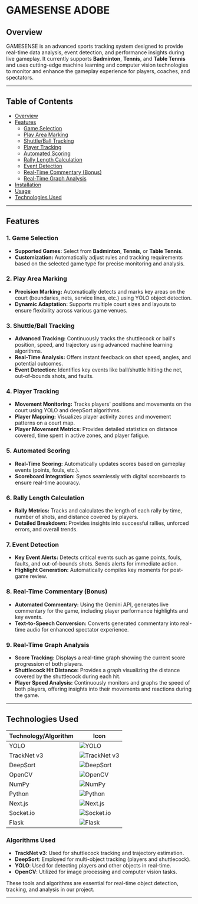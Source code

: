 # GAMESENSE ADOBE

## Overview

GAMESENSE is an advanced sports tracking system designed to provide real-time data analysis, event detection, and performance insights during live gameplay. It currently supports **Badminton**, **Tennis**, and **Table Tennis** and uses cutting-edge machine learning and computer vision technologies to monitor and enhance the gameplay experience for players, coaches, and spectators.

---

## Table of Contents
- [Overview](#overview)
- [Features](#features)
  - [Game Selection](#1-game-selection)
  - [Play Area Marking](#2-play-area-marking)
  - [Shuttle/Ball Tracking](#3-shuttleball-tracking)
  - [Player Tracking](#4-player-tracking)
  - [Automated Scoring](#5-automated-scoring)
  - [Rally Length Calculation](#6-rally-length-calculation)
  - [Event Detection](#7-event-detection)
  - [Real-Time Commentary (Bonus)](#8-real-time-commentary-bonus)
  - [Real-Time Graph Analysis](#9-real-time-graph-analysis)
- [Installation](#installation)
- [Usage](#usage)
- [Technologies Used](#technologies-used)


---

## Features

### 1. Game Selection
- **Supported Games:** Select from **Badminton**, **Tennis**, or **Table Tennis**.
- **Customization:** Automatically adjust rules and tracking requirements based on the selected game type for precise monitoring and analysis.

### 2. Play Area Marking
- **Precision Marking:** Automatically detects and marks key areas on the court (boundaries, nets, service lines, etc.) using YOLO object detection.
- **Dynamic Adaptation:** Supports multiple court sizes and layouts to ensure flexibility across various game venues.

### 3. Shuttle/Ball Tracking
- **Advanced Tracking:** Continuously tracks the shuttlecock or ball's position, speed, and trajectory using advanced machine learning algorithms.
- **Real-Time Analysis:** Offers instant feedback on shot speed, angles, and potential outcomes.
- **Event Detection:** Identifies key events like ball/shuttle hitting the net, out-of-bounds shots, and faults.

### 4. Player Tracking
- **Movement Monitoring:** Tracks players' positions and movements on the court using YOLO and deepSort algorithms.
- **Player Mapping:** Visualizes player activity zones and movement patterns on a court map.
- **Player Movement Metrics:** Provides detailed statistics on distance covered, time spent in active zones, and player fatigue.

### 5. Automated Scoring
- **Real-Time Scoring:** Automatically updates scores based on gameplay events (points, fouls, etc.).
- **Scoreboard Integration:** Syncs seamlessly with digital scoreboards to ensure real-time accuracy.

### 6. Rally Length Calculation
- **Rally Metrics:** Tracks and calculates the length of each rally by time, number of shots, and distance covered by players.
- **Detailed Breakdown:** Provides insights into successful rallies, unforced errors, and overall trends.

### 7. Event Detection
- **Key Event Alerts:** Detects critical events such as game points, fouls, faults, and out-of-bounds shots. Sends alerts for immediate action.
- **Highlight Generation:** Automatically compiles key moments for post-game review.

### 8. Real-Time Commentary (Bonus)
- **Automated Commentary:** Using the Gemini API, generates live commentary for the game, including player performance highlights and key events.
- **Text-to-Speech Conversion:** Converts generated commentary into real-time audio for enhanced spectator experience.

### 9. Real-Time Graph Analysis
- **Score Tracking:** Displays a real-time graph showing the current score progression of both players.
- **Shuttlecock Hit Distance:** Provides a graph visualizing the distance covered by the shuttlecock during each hit.
- **Player Speed Analysis:** Continuously monitors and graphs the speed of both players, offering insights into their movements and reactions during the game.



---


## Technologies Used


| Technology/Algorithm | Icon  |
|----------------------|-------|
| YOLO                 | ![YOLO](https://img.shields.io/badge/YOLO-v3-blue) |
| TrackNet v3          | ![TrackNet v3](https://img.shields.io/badge/TrackNet-v3-orange) |
| DeepSort             | ![DeepSort](https://img.shields.io/badge/DeepSort-v2.0-green) |
| OpenCV               | ![OpenCV](https://img.shields.io/badge/OpenCV-3.4.3-brightgreen) |
| NumPy                | ![NumPy](https://img.shields.io/badge/NumPy-1.21-blue) |
| Python               | ![Python](https://img.shields.io/badge/Python-3.8-blue) |
| Next.js              | ![Next.js](https://img.shields.io/badge/Next.js-12.0-black) |
| Socket.io            | ![Socket.io](https://img.shields.io/badge/Socket.io-v4.0-black) |
| Flask                | ![Flask](https://img.shields.io/badge/Flask-v2.0.1-blue) |

### Algorithms Used
- **TrackNet v3**: Used for shuttlecock tracking and trajectory estimation.
- **DeepSort**: Employed for multi-object tracking (players and shuttlecock).
- **YOLO**: Used for detecting players and other objects in real-time.
- **OpenCV**: Utilized for image processing and computer vision tasks.

These tools and algorithms are essential for real-time object detection, tracking, and analysis in our project.



---

